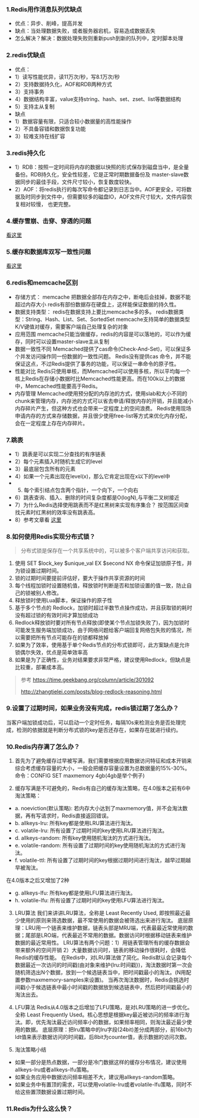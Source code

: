 ### 1.Redis用作消息队列优缺点
- 优点：异步、削峰，提高并发
- 缺点：当处理数据失败，或者服务器宕机，容易造成数据丢失
- 怎么解决？解决：数据处理失败则重新push到新的队列中，定时脚本处理

### 2.redis优缺点
- 优点：
- 1）读写性能优异，读11万次/秒，写8.1万次/秒
- 2）支持数据持久化，AOF和RDB两种方式
- 3）支持事务
- 4）数据结构丰富，value支持string、hash、set、zset、list等数据结构
- 5）支持主从复制
- 缺点
- 1）数据容量有限，只适合较小数据量的高性能操作
- 2）不具备容错和数据恢复功能
- 3）较难支持在线扩容

### 3.redis持久化
- 1）RDB：按照一定时间将内存的数据以快照的形式保存到磁盘当中，是全量备份。RDB持久化，安全性较差，它是正常时期数据备份及 master-slave数据同步的最佳手段，文件尺寸较小，恢复数度较快。
- 2）AOF：将redis执行的每次写命令都记录到日志当中。AOF更安全，可将数据及时同步到文件中，但需要较多的磁盘IO，AOF文件尺寸较大，文件内容恢复相对较慢， 也更完整。

### 4.缓存雪崩、击穿、穿透的问题
[看这里](https://baozhigang.github.io/2021/11/02/redis_%E7%BC%93%E5%AD%98%E9%9B%AA%E5%B4%A9/#more)

### 5.缓存和数据库双写一致性问题
[看这里](https://baozhigang.github.io/2021/11/03/redis_%E7%BC%93%E5%AD%98%E5%92%8C%E6%95%B0%E6%8D%AE%E5%BA%93%E5%8F%8C%E5%86%99%E4%B8%80%E8%87%B4%E6%80%A7%E9%97%AE%E9%A2%98/#more)

### 6.redis和memcache区别
- 存储方式：
    memcache 把数据全部存在内存之中，断电后会挂掉，数据不能超过内存大小
    redis有部份数据存在硬盘上，这样能保证数据的持久性。
- 数据支持类型：
   redis在数据支持上要比memcache多的多。
   redis数据类型：String、Hash、List、Set、SortedSet
   memcache支持简单的数据类型K/V键值对缓存，需要客户端自己处理复杂的对象
- 应用范围
    memcache只能当做缓存，redis的内容是可以落地的，可以作为缓存，同时可以设置master-slave主从复制
- 数据一致性不同
   Memcached提供了cas命令(Check-And-Set)，可以保证多个并发访问操作同一份数据的一致性问题。
   Redis没有提供cas 命令，并不能保证这点，不过Redis提供了事务的功能，可以保证一串命令的原子性。
- 性能对比
    Redis只使用单核，而Memcached可以使用多核，所以平均每一个核上Redis在存储小数据时比Memcached性能更高。而在100k以上的数据中，Memcached性能要高于Redis。
- 内存管理
    Memcached使用预分配的内存池的方式，使用slab和大小不同的chunk来管理内存，内存池的方式可以省去申请/释放内存的开销，并且能减小内存碎片产生，但这种方式也会带来一定程度上的空间浪费。
    Redis使用现场申请内存的方式来存储数据，并且很少使用free-list等方式来优化内存分配，会在一定程度上存在内存碎片。

### 7.跳表
- 1）跳表是可以实现二分查找的有序链表
- 2）每个元素插入时随机生成它的level
- 3）最底层包含所有的元素
- 4）如果一个元素出现在level(x)，那么它肯定出现在x以下的level中
- 5) 每个索引结点包含两个指针，一个向下，一个向右
- 6）跳表查询、插入、删除的时间复杂度都是O(logN),与平衡二叉树接近
- 7）为什么Redis选择使用跳表而不是红黑树来实现有序集合？
    按范围区间查找元素时红黑树的效率没有跳表高。
- 8）参考文章看 [这里](https://www.jianshu.com/p/9d8296562806)

### 8.如何使用Redis实现分布式锁？
> 分布式锁是保存在一个共享系统中的，可以被多个客户端共享访问和获取。
1. 使用 SET $lock_key $unique_val EX $second NX 命令保证加锁原子性，并为锁设置过期时间。
2. 锁的过期时间要提前评估好，要大于操作共享资源的时间
3. 每个线程加锁时设置随机值，释放锁时判断是否和加锁设置的值一致，防止自己的锁被别人修改。
4. 释放锁时使用Lua脚本，保证操作的原子性
5. 基于多个节点的 Redlock，加锁时超过半数节点操作成功，并且获取锁的耗时没有超过锁的有效时间才算加锁成功
6. Redlock释放锁时要对所有节点释放(即使某个节点加锁失败了)，因为加锁时可能发生服务端加锁成功，由于网络问题给客户端回复网络包失败的情况，所以需要把所有节点可能存在的锁都释放掉
7. 如果为了效率，使用基于单个Redis节点的分布式锁即可，此方案缺点是允许锁偶尔失效，优点是简单效率高
8. 如果是为了正确性，业务对结果要求非常严格，建议使用Redlock，但缺点是比较重，部署成本高。
> 参考 https://time.geekbang.org/column/article/301092
>
> http://zhangtielei.com/posts/blog-redlock-reasoning.html

### 9.设置了过期时间，如果业务没有完成，redis锁过期了怎么办？
当客户端加锁成功后，可以启动一个定时任务，每隔10s来检测业务是否处理完成，检测的依据就是判断分布式锁的key是否还存在，如果存在就进行续约。

### 10.Redis内存满了怎么办？
1. 首先为了避免缓存过早被写满，我们需要根据应用数据访问特征和成本开销来综合考虑缓存容量的大小，一般会把缓存容量设置为总数据量的15%-30%。
命令：CONFIG SET maxmemory 4gb(4gb是举个例子)

2. 缓存写满是不可避免的，Redis有自己的缓存淘汰策略，在4.0版本之前有6中淘汰策略：
- a. noeviction(默认策略): 若内存大小达到了maxmemory值，并不会淘汰数据，再有写请求时，Redis直接返回错误。
- b. allkeys-lru: 所有key都是使用LRU算法进行淘汰。
- c. volatile-lru: 所有设置了过期时间的key使用LRU算法进行淘汰。
- d. allkeys-random: 所有key使用随机淘汰的方式进行淘汰。
- e. volatile-random: 所有设置了过期时间的key使用随机淘汰的方式进行淘汰。
- f. volatile-ttl: 所有设置了过期时间的key根据过期时间进行淘汰，越早过期越早被淘汰。

在4.0版本之后又增加了2种
- g. allkeys-lfu: 所有key都是使用LFU算法进行淘汰。
- h. volatile-lfu: 所有设置了过期时间的key使用LFU算法进行淘汰。

3. LRU算法
我们来讲讲LRU算法，全称是 Least Recently Used, 即按照最近最少使用的原则来筛选数据，最不常使用的数据会被筛选出来进行淘汰。
底层原理：LRU用一个链表来维护数据，链表头部是MRU端，代表最最近常使用的数据；尾部是LRO端，代表最近不常用的数据。数据访问时根据移动链表来维护数据的最近常用性。
LRU算法有两个问题：1）用链表管理所有的缓存数据会带来额外的空间开销 2）大量数据访问时，链表的移动操作很耗时，会降低Redis的缓存性能。
在Redis中，对LRU算法做了简化。Redis默认会记录每个数据最近一次访问的时间戳(由对象来维护{lru:时间戳})，淘汰数据时第一次会随机筛选出N个数据，放到一个候选链表当中，把时间戳最小的淘汰。(N用配置参数maxmemory-samples来设置)。
当再次淘汰数据时，Redis会挑选时间戳小于候选链表中最小时间戳的数据放到候选链表中，然后把时间戳最小的淘汰出去。

4. LFU算法
Redis从4.0版本之后增加了LFU策略，是对LRU策略的进一步优化。全称 Least Frequently Used。核心思想是根据key最近被访问的频率进行淘汰。即，优先淘汰最近访问频率小的数据，如果频率相同，则淘汰最近最少使用的数据。
底层原理：把lru策略中的lru字段(24bit)差分成两部分，前16bit为ldt值来表示数据访问的时间戳，后8bit为counter值，表示数据的访问次数。

5. 淘汰策略小结
- 如果一部分是热点数据，一部分是冷门数据这样的缓存分布情况，建议使用allkeys-lru或者allkeys-lfu策略。
- 如果业务应用中数据访问频率相差不大，建议用allkeys-random策略。
- 如果业务中有置顶的需求，可以使用volatile-lru或者volatile-lfu策略，同时不给这些置顶数据设置过期时间。

### 11.Redis为什么这么快？
